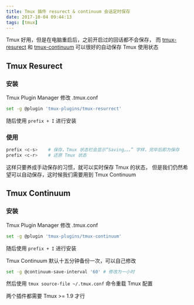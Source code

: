 ```yaml
---
title: Tmux 插件 resurect & continuum 会话定时保存
date: 2017-10-04 09:44:13
tags: [tmux]
---
```


Tmux 好用，但是在电脑重启后，之前开启过的回话都不会保存，
而 [tmux-resurect](https://github.com/tmux-plugins/tmux-resurrect) 和 [tmux-continuum](https://github.com/tmux-plugins/tmux-continuum) 可以很好的自动保存 Tmux 使用状态
<!-- more -->
<!-- toc -->

## Tmux Resurect
### 安装
Tmux Plugin Manager
修改 .tmux.conf
```bash
set -g @plugin 'tmux-plugins/tmux-resurrect'
```
随后使用 `prefix + I` 进行安装

### 使用
```bash
prefix <c-s>    # 保存，Tmux 状态栏会显示“Saving。。。” 字样，完毕后即为保存
prefix <c-r>    # 还原 Tmux 状态
```
这样只要养成手动保存的习惯，就可以实时保存 Tmux 的状态，
但是我们仍然希望可以自动保存，这时候我们需要用到 Tmux Continuum

## Tmux Continuum
### 安装
Tmux Plugin Manager
修改 .tmux.conf
```bash
set -g @plugin 'tmux-plugins/tmux-continuum'
```
随后使用 `prefix + I` 进行安装

Tmux Continuum 默认十五分钟备份一次，可以自己修改
```bash
set -g @continuum-save-interval '60' # 修改为一小时
```
然后使用 `tmux source-file ~/.tmux.conf` 命令重载 Tmux 配置

两个插件都需要 Tmux >= 1.9 才行
